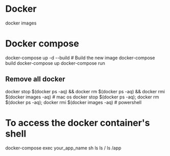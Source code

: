 # Docker

docker images

# Docker compose

docker-compose up -d --build # Build the new image
docker-compose build
docker-compose up
docker-compose run <appname>

## Remove all docker

docker stop $(docker ps -aq) && docker rm $(docker ps -aq) && docker rmi $(docker images -aq) # mac os
docker stop $(docker ps -aq); docker rm $(docker ps -aq); docker rmi $(docker images -aq) # powershell

# To access the docker container's shell

docker-compose exec your_app_name sh
ls ls / ls /app
